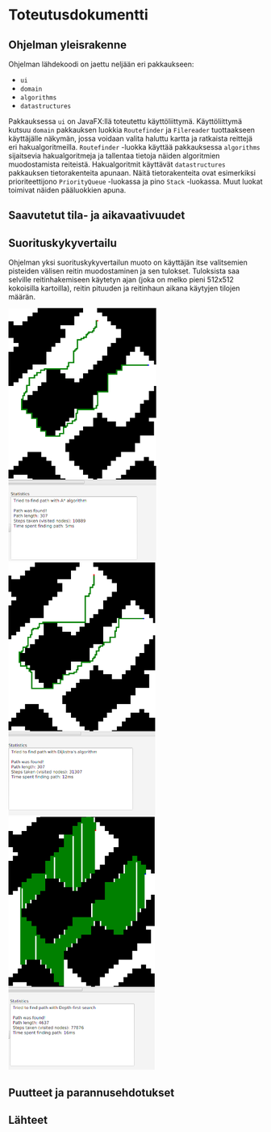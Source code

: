 # Toteutusdokumentti

## Ohjelman yleisrakenne

Ohjelman lähdekoodi on jaettu neljään eri pakkaukseen:

- `ui`
- `domain`
- `algorithms`
- `datastructures`

Pakkauksessa `ui` on JavaFX:llä toteutettu käyttöliittymä. Käyttöliittymä kutsuu `domain` pakkauksen luokkia `Routefinder`
ja `Filereader` tuottaakseen käyttäjälle näkymän, jossa voidaan valita haluttu kartta ja ratkaista reittejä eri hakualgoritmeilla.
`Routefinder` -luokka käyttää pakkauksessa `algorithms` sijaitsevia hakualgoritmeja ja tallentaa tietoja näiden algoritmien
muodostamista reiteistä. Hakualgoritmit käyttävät `datastructures` pakkauksen tietorakenteita apunaan. Näitä tietorakenteita
ovat esimerkiksi prioriteettijono `PriorityQueue` -luokassa ja pino `Stack` -luokassa. Muut luokat toimivat näiden pääluokkien
apuna.

## Saavutetut tila- ja aikavaativuudet

## Suorituskykyvertailu

Ohjelman yksi suorituskykyvertailun muoto on käyttäjän itse valitsemien pisteiden välisen reitin muodostaminen ja sen tulokset.
Tuloksista saa selville reitinhakemiseen käytetyn ajan (joka on melko pieni 512x512 kokoisilla kartoilla), reitin pituuden ja reitinhaun aikana käytyjen tilojen määrän.

<img src="https://github.com/guotin/Reitinhakuvertailu/blob/master/dokumentaatio/kuvat/astar_esim.png" height=500> <img src="https://github.com/guotin/Reitinhakuvertailu/blob/master/dokumentaatio/kuvat/dijkstra_esim.png" height=500> <img src="https://github.com/guotin/Reitinhakuvertailu/blob/master/dokumentaatio/kuvat/dfs_esim.png" height=500>


## Puutteet ja parannusehdotukset

## Lähteet
